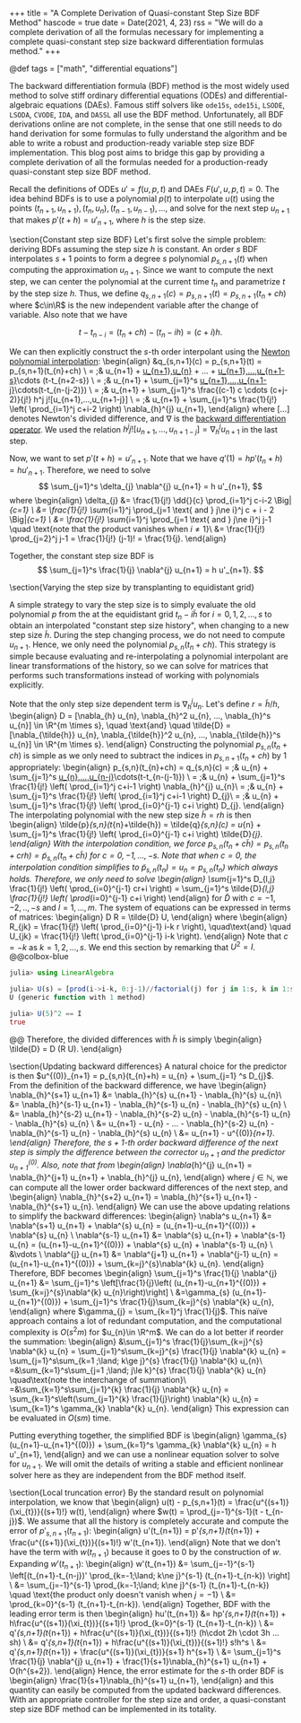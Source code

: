 +++
title = "A Complete Derivation of Quasi-constant Step Size BDF Method"
hascode = true
date = Date(2021, 4, 23)
rss = "We will do a complete derivation of all the formulas necessary for
implementing a complete quasi-constant step size backward differentiation
formulas method."
+++

@def tags = ["math", "differential equations"]

The backward differentiation formula (BDF) method is the most widely used method
to solve stiff ordinary differential equations (ODEs) and differential-algebraic
equations (DAEs). Famous stiff solvers like `ode15s`, `ode15i`, `LSODE`, `LSODA`,
`CVODE`, `IDA`, and `DASSL` all use the BDF method. Unfortunately, all BDF
derivations online are not complete, in the sense that one still needs to do
hand derivation for some formulas to fully understand the algorithm and be able
to write a robust and production-ready variable step size BDF implementation.
This blog post aims to bridge this gap by providing a complete derivation of all
the formulas needed for a production-ready quasi-constant step size BDF method.

Recall the definitions of ODEs $u' = f(u, p, t)$ and DAEs $F(u', u, p, t) = 0$.
The idea behind BDFs is to use a polynomial $p(t)$ to interpolate $u(t)$ using
the points $(t_{n+1}, u_{n+1}), (t_{n}, u_{n}), (t_{n-1}, u_{n-1}), ...$, and
solve for the next step $u_{n+1}$ that makes $p'(t+h) = u'_{n+1}$, where $h$ is
the step size.

\section{Constant step size BDF}
Let's first solve the simple problem: deriving BDFs assuming the step size $h$
is constant. An order $s$ BDF interpolates $s+1$ points to form a degree $s$
polynomial $p_{s,n+1}(t)$ when computing the approximation $u_{n+1}$. Since we
want to compute the next step, we can center the polynomial at the current time
$t_{n}$ and parametrize $t$ by the step size $h$. Thus, we define $q_{s,n+1}
(c) = p_{s,n+1}(t) = p_{s,n+1}(t_{n}+ch)$ where $c\in\R$ is the new independent
variable after the change of variable. Also note that we have

$$t- t_{n-i} = (t_{n} + ch) - (t_{n} - ih) = (c+i)h.$$

We can then explicitly construct the $s$-th order interpolant using the [Newton
polynomial interpolation](http://fourier.eng.hmc.edu/e176/lectures/ch7/node4.html):
\begin{align}
&q_{s,n+1}(c) = p_{s,n+1}(t) = p_{s,n+1}(t_{n}+ch) \\
= \;& u_{n+1} + [u_{n+1},u_{n}](t-t_{n+1}) + ... + [u_{n+1},...,u_{n+1-s}](t-t_{n+1})\cdots (t-t_{n+2-s}) \\
= \;& u_{n+1} + \sum_{j=1}^s [u_{n+1},...,u_{n+1-j}](t-t_{n+1})\cdots(t-t_{n-(j-2)}) \\
= \;& u_{n+1} + \sum_{j=1}^s \frac{(c-1) c \cdots (c+j-2)}{j!} h^j j![u_{n+1},...,u_{n+1-j}] \\
= \;& u_{n+1} + \sum_{j=1}^s \frac{1}{j!} \left( \prod_{i=1}^j c+i-2 \right) \nabla_{h}^{j} u_{n+1},
\end{align}
where $[...]$ denotes Newton's divided difference, and $\nabla$ is the [backward
differentiation operator](https://en.wikipedia.org/wiki/Finite_difference#Higher-order_differences).
We used the relation $h^j j![u_{n+1},...,u_{n+1-j}] = \nabla_{h}^{j} u_{n+1}$
in the last step.

Now, we want to set $p'(t+h) = u'_{n+1}$. Note that we have $q'(1) = h p'(t_{n}
+h) = h u'_{n+1}$. Therefore, we need to solve
$$
\sum_{j=1}^s \delta_{j} \nabla^{j} u_{n+1} = h u'_{n+1},
$$
where
\begin{align}
\delta_{j} &= \frac{1}{j!} \dd{}{c} \prod_{i=1}^j c-i-2 \Big|_{c=1} \\
&= \frac{1}{j!} \sum_{i=1}^j \prod_{j=1 \text{ and } j\ne i}^j c + i - 2 \Big|_{c=1} \\
&= \frac{1}{j!} \sum_{i=1}^j \prod_{j=1 \text{ and } j\ne i}^j j-1 \quad \text{note that the product vanishes when $i\ne 1$}\\
&= \frac{1}{j!} \prod_{j=2}^j j-1 = \frac{1}{j!} (j-1)! = \frac{1}{j}.
\end{align}

Together, the constant step size BDF is
$$
\sum_{j=1}^s \frac{1}{j} \nabla^{j} u_{n+1} = h u'_{n+1}.
$$

\section{Varying the step size by transplanting to equidistant grid}

A simple strategy to vary the step size is to simply evaluate the old polynomial
$p$ from the at the equidistant grid $t_{n} - i\tilde{h}$ for $i=0, 1, 2,..., s$
to obtain an interpolated "constant step size history", when changing to a new
step size $\tilde{h}$. During the step changing process, we do not need to
compute $u_{n+1}$. Hence, we only need the polynomial $p_{s,n}(t_{n}+ch)$. This
strategy is simple because evaluating and re-interpolating a polynomial
interpolant are linear transformations of the history, so we can solve for
matrices that performs such transformations instead of working with polynomials
explicitly.

Note that the only step size dependent term is $\nabla_{h}^{j} u_{n}$. Let's
define $r = \tilde{h}/h$,
\begin{align}
D = [\nabla_{h} u_{n}, \nabla_{h}^2 u_{n}, ..., \nabla_{h}^s u_{n}] \in \R^{m \times s},
\quad \text{and} \quad \tilde{D} = [\nabla_{\tilde{h}} u_{n}, \nabla_{\tilde{h}}^2 u_{n}, ..., \nabla_{\tilde{h}}^s u_{n}]  \in \R^{m \times s}.
\end{align}
Constructing the polynomial $p_{s,n}(t_{n}+ch)$ is simple as we only need to
subtract the indices in $p_{s,n+1}(t_{n}+ch)$ by 1 appropriately:
\begin{align}
p_{s,n}(t_{n}+ch) = q_{s,n}(c) = \;& u_{n} + \sum_{j=1}^s [u_{n},...,u_{n-j}](t-t_{n})\cdots(t-t_{n-(j-1)}) \\
= \;& u_{n} + \sum_{j=1}^s \frac{1}{j!} \left( \prod_{i=1}^j c+i-1 \right) \nabla_{h}^{j} u_{n}\\
= \;& u_{n} + \sum_{j=1}^s \frac{1}{j!} \left( \prod_{i=1}^j c+i-1 \right) D_{j}\\
= \;& u_{n} + \sum_{j=1}^s \frac{1}{j!} \left( \prod_{i=0}^{j-1} c+i \right) D_{j}.
\end{align}
The interpolating polynomial with the new step size $\tilde{h} = rh$ is then
\begin{align}
\tilde{p}_{s,n}(t_{n}+\tilde{h}) = \tilde{q}_{s,n}(c) = u_{n} + \sum_{j=1}^s \frac{1}{j!} \left( \prod_{i=0}^{j-1} c+i \right) \tilde{D}_{j}.
\end{align}
With the interpolation condition, we force $p_{s,n}(t_{n}+c\tilde{h}) =
p_{s,n}(t_{n}+crh) = \tilde{p}_{s,n}(t_{n}+c\tilde{h})$ for $c = 0, -1,
..., -s$. Note that when $c=0$, the interpolation condition simplifies to
$\tilde{p}_{s,n}(t_{n}) = u_{n} = p_{s,n}(t_{n})$ which always holds.
Therefore, we only need to solve
\begin{align}
\sum_{j=1}^s D_{l,j} \frac{1}{j!} \left( \prod_{i=0}^{j-1} cr+i \right) =
\sum_{j=1}^s \tilde{D}_{l,j} \frac{1}{j!} \left( \prod_{i=0}^{j-1} c+i \right)
\end{align}
for $\tilde{D}$ with $c = -1, -2, .., -s$ and $l = 1, ..., m$. The system of
equations can be expressed in terms of matrices:
\begin{align}
D R = \tilde{D} U,
\end{align}
where
\begin{align}
R_{jk} = \frac{1}{j!} \left( \prod_{i=0}^{j-1} i-k r \right), \quad\text{and}
\quad U_{jk} = \frac{1}{j!} \left( \prod_{i=0}^{j-1} i-k \right).
\end{align}
Note that $c = -k$ as $k=1,2,...,s$. We end this section by remarking that
$U^2=I$.
@@colbox-blue
```julia
julia> using LinearAlgebra

julia> U(s) = [prod(i->i-k, 0:j-1)//factorial(j) for j in 1:s, k in 1:s]
U (generic function with 1 method)

julia> U(5)^2 == I
true
```
@@
Therefore, the divided differences with $\tilde{h}$ is simply
\begin{align}
\tilde{D} = D (R U).
\end{align}

\section{Updating backward differences}
A natural choice for the predictor is then $u^{(0)}_{n+1} = p_{s,n}(t_{n}+h) = u_{n} + \sum_{j=1}
^s D_{j}$. From the definition of the backward difference, we have
\begin{align}
\nabla_{h}^{s+1} u_{n+1} &= \nabla_{h}^{s} u_{n+1} - \nabla_{h}^{s} u_{n}\\
&= \nabla_{h}^{s-1} u_{n+1} - \nabla_{h}^{s-1} u_{n} - \nabla_{h}^{s} u_{n} \\
&= \nabla_{h}^{s-2} u_{n+1} - \nabla_{h}^{s-2} u_{n} - \nabla_{h}^{s-1} u_{n} - \nabla_{h}^{s} u_{n} \\
&= u_{n+1} - u_{n} - ... - \nabla_{h}^{s-2} u_{n} - \nabla_{h}^{s-1} u_{n} - \nabla_{h}^{s} u_{n} \\
&= u_{n+1} - u^{(0)}_{n+1}.
\end{align}
Therefore, the $s+1$-th order backward difference of the next step is
simply the difference between the corrector $u_{n+1}$ and the predictor $u^{(0)}
_{n+1}$. Also, note that from
\begin{align}
\nabla_{h}^{j} u_{n+1} = \nabla_{h}^{j+1} u_{n+1} + \nabla_{h}^{j} u_{n},
\end{align}
where $j\in\mathbb{N}$, we can compute all the lower order backward differences
of the next step, and
\begin{align}
\nabla_{h}^{s+2} u_{n+1} = \nabla_{h}^{s+1} u_{n+1} - \nabla_{h}^{s+1} u_{n}.
\end{align}
We can use the above updating relations to simplify the backward differences:
\begin{align}
\nabla^s u_{n+1} &= \nabla^{s+1} u_{n+1} + \nabla^{s} u_{n} = (u_{n+1}-u_{n+1}^{(0)}) + \nabla^{s} u_{n} \\
\nabla^{s-1} u_{n+1} &= \nabla^{s} u_{n+1} + \nabla^{s-1} u_{n} = (u_{n+1}-u_{n+1}^{(0)}) + \nabla^{s} u_{n}  + \nabla^{s-1} u_{n} \\
&\vdots \\
\nabla^{j} u_{n+1} &= \nabla^{j+1} u_{n+1} + \nabla^{j-1} u_{n} = (u_{n+1}-u_{n+1}^{(0)}) + \sum_{k=j}^{s}\nabla^{k} u_{n}.
\end{align}
Therefore, BDF becomes
\begin{align}
\sum_{j=1}^s \frac{1}{j} \nabla^{j} u_{n+1} &= \sum_{j=1}^s \left[\frac{1}{j}\left(
(u_{n+1}-u_{n+1}^{(0)}) + \sum_{k=j}^{s}\nabla^{k} u_{n}\right)\right] \\
&=\gamma_{s} (u_{n+1}-u_{n+1}^{(0)}) + \sum_{j=1}^s \frac{1}{j}\sum_{k=j}^{s} \nabla^{k} u_{n},
\end{align}
where $\gamma_{j} = \sum_{k=1}^j \frac{1}{j}$. This naïve approach contains a
lot of redundant computation, and the computational complexity is $O(s^2 m)$ for
$u_{n}\in \R^m$. We can do a lot better if reorder the summation:
\begin{align}
&\sum_{j=1}^s \frac{1}{j}\sum_{k=j}^{s} \nabla^{k} u_{n}
= \sum_{j=1}^s\sum_{k=j}^{s} \frac{1}{j} \nabla^{k} u_{n}
= \sum_{j=1}^s\sum_{k=1 \;\land\; k\ge j}^{s} \frac{1}{j} \nabla^{k} u_{n}\\
=&\sum_{k=1}^s\sum_{j=1 \;\land\; j\le k}^{s} \frac{1}{j} \nabla^{k} u_{n}
\quad\text{note the interchange of summation}\\
=&\sum_{k=1}^s\sum_{j=1}^{k} \frac{1}{j} \nabla^{k} u_{n}
= \sum_{k=1}^s\left(\sum_{j=1}^{k} \frac{1}{j}\right) \nabla^{k} u_{n}
= \sum_{k=1}^s \gamma_{k} \nabla^{k} u_{n}.
\end{align}
This expression can be evaluated in $O(sm)$ time.

Putting everything together, the simplified BDF is
\begin{align}
\gamma_{s} (u_{n+1}-u_{n+1}^{(0)}) +
\sum_{k=1}^s \gamma_{k} \nabla^{k} u_{n} = h u'_{n+1},
\end{align}
and we can use a nonlinear equation solver to solve for $u_{n+1}$. We will omit
the details of writing a stable and efficient nonlinear solver here as they are
independent from the BDF method itself.

\section{Local truncation error}
By the standard result on polynomial interpolation, we know that
\begin{align}
u(t) - p_{s,n+1}(t) = \frac{u^{(s+1)}(\xi_{t})}{(s+1)!} w(t),
\end{align}
where $w(t) = \prod_{j=-1}^{s-1}(t - t_{n-j})$. We assume that all the history
is completely accurate and compute the error of $p'_{s,n+1}(t_{n+1})$:
\begin{align}
u'(t_{n+1}) = p'_{s,n+1}(t_{n+1}) + \frac{u^{(s+1)}(\xi_{t})}{(s+1)!} w'(t_{n+1}).
\end{align}
Note that we don't have the term with $w(t_{n+1})$ because it goes to $0$ by
the construction of $w$. Expanding $w'(t_{n+1})$:
\begin{align}
w'(t_{n+1}) &= \sum_{j=-1}^{s-1} \left[(t_{n+1}-t_{n-j})' \prod_{k=-1\;\land\; k\ne j}^{s-1} (t_{n+1}-t_{n-k}) \right] \\
&= \sum_{j=-1}^{s-1} \prod_{k=-1\;\land\; k\ne j}^{s-1} (t_{n+1}-t_{n-k}) \quad
\text{the product only doesn't vanish when $j=-1$} \\
&= \prod_{k=0}^{s-1} (t_{n+1}-t_{n-k}).
\end{align}
Together, BDF with the leading error term is then
\begin{align}
hu'(t_{n+1}) &= hp'_{s,n+1}(t_{n+1}) + h\frac{u^{(s+1)}(\xi_{t})}{(s+1)!} \prod_{k=0}^{s-1} (t_{n+1}-t_{n-k}) \\
&= q'_{s,n+1}(t_{n+1}) + h\frac{u^{(s+1)}(\xi_{t})}{(s+1)!} (h\cdot 2h
\cdot 3h ... sh) \\
&= q'_{s,n+1}(t_{n+1}) + h\frac{u^{(s+1)}(\xi_{t})}{(s+1)!} s!h^s \\
&= q'_{s,n+1}(t_{n+1}) + \frac{u^{(s+1)}(\xi_{t})}{s+1} h^{s+1} \\
&= \sum_{j=1}^s \frac{1}{j} \nabla^{j} u_{n+1} + \frac{1}{s+1}\nabla_{h}^{s+1} u_{n+1} + O(h^{s+2}).
\end{align}
Hence, the error estimate for the $s$-th order BDF is
\begin{align}
\frac{1}{s+1}\nabla_{h}^{s+1} u_{n+1},
\end{align}
and this quantity can easily be computed from the updated backward differences.
With an appropriate controller for the step size and order, a quasi-constant
step size BDF method can be implemented in its totality.
